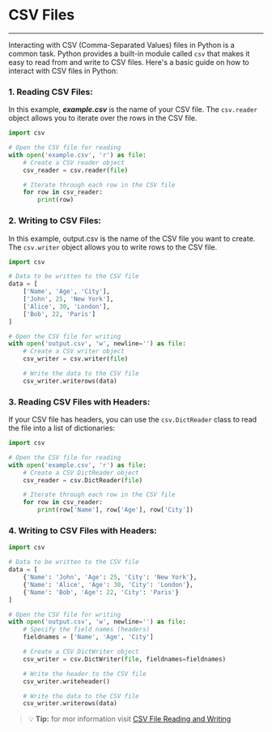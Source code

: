 # CSV Files
___

Interacting with CSV (Comma-Separated Values) files in Python is a common task. Python provides a built-in module called `csv` that makes it easy to read from and write to CSV files. Here's a basic guide on how to interact with CSV files in Python:
### 1. Reading CSV Files:
In this example, ***example.csv*** is the name of your CSV file. The `csv.reader` object allows you to iterate over the rows in the CSV file.

```py
import csv

# Open the CSV file for reading
with open('example.csv', 'r') as file:
    # Create a CSV reader object
    csv_reader = csv.reader(file)

    # Iterate through each row in the CSV file
    for row in csv_reader:
        print(row)
```


### 2. Writing to CSV Files:
In this example, output.csv is the name of the CSV file you want to create. The `csv.writer` object allows you to write rows to the CSV file.
```py
import csv

# Data to be written to the CSV file
data = [
    ['Name', 'Age', 'City'],
    ['John', 25, 'New York'],
    ['Alice', 30, 'London'],
    ['Bob', 22, 'Paris']
]

# Open the CSV file for writing
with open('output.csv', 'w', newline='') as file:
    # Create a CSV writer object
    csv_writer = csv.writer(file)

    # Write the data to the CSV file
    csv_writer.writerows(data)
```

### 3. Reading CSV Files with Headers:
If your CSV file has headers, you can use the `csv.DictReader` class to read the file into a list of dictionaries:
```py
import csv

# Open the CSV file for reading
with open('example.csv', 'r') as file:
    # Create a CSV DictReader object
    csv_reader = csv.DictReader(file)

    # Iterate through each row in the CSV file
    for row in csv_reader:
        print(row['Name'], row['Age'], row['City'])

```

### 4. Writing to CSV Files with Headers:
```py
import csv

# Data to be written to the CSV file
data = [
    {'Name': 'John', 'Age': 25, 'City': 'New York'},
    {'Name': 'Alice', 'Age': 30, 'City': 'London'},
    {'Name': 'Bob', 'Age': 22, 'City': 'Paris'}
]

# Open the CSV file for writing
with open('output.csv', 'w', newline='') as file:
    # Specify the field names (headers)
    fieldnames = ['Name', 'Age', 'City']

    # Create a CSV DictWriter object
    csv_writer = csv.DictWriter(file, fieldnames=fieldnames)

    # Write the header to the CSV file
    csv_writer.writeheader()

    # Write the data to the CSV file
    csv_writer.writerows(data)
```
> :bulb: **Tip:** for mor information visit [CSV File Reading and Writing](https://docs.python.org/3/library/csv.html)